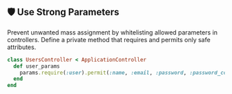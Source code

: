 ## 🛡️ Use Strong Parameters
Prevent unwanted mass assignment by whitelisting allowed parameters in controllers. Define a private method that requires and permits only safe attributes.

```ruby
class UsersController < ApplicationController
  def user_params
    params.require(:user).permit(:name, :email, :password, :password_confirmation)
  end
end
```
